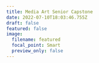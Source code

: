 ```yaml
---
title: Media Art Senior Capstone
date: 2022-07-10T18:03:46.755Z
draft: false
featured: false
image:
  filename: featured
  focal_point: Smart
  preview_only: false
---
```

